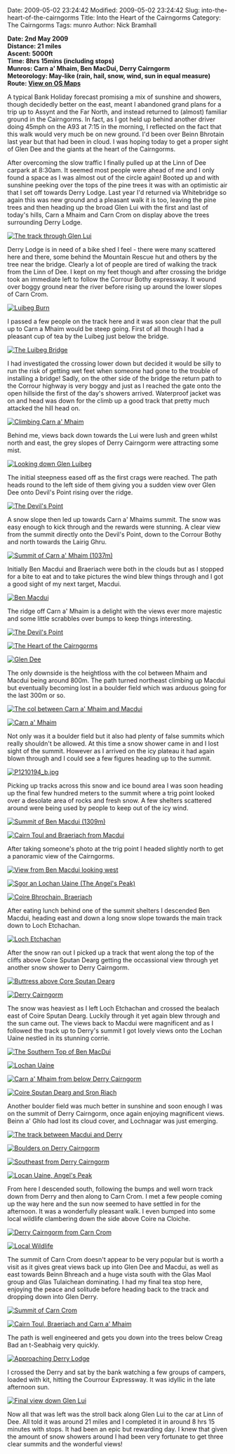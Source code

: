 Date: 2009-05-02 23:24:42
Modified: 2009-05-02 23:24:42
Slug: into-the-heart-of-the-cairngorms
Title: Into the Heart of the Cairngorms
Category: The Cairngorms
Tags: munro
Author: Nick Bramhall

**Date: 2nd May 2009  
Distance: 21 miles  
Ascent: 5000ft  
Time: 8hrs 15mins (including stops)  
Munros: Carn a' Mhaim, Ben MacDui, Derry Cairngorm  
Meteorology: May-like (rain, hail, snow, wind, sun in equal measure)
Route:  [View on OS Maps](https://www.invertedworld.co.uk/trip/318)**



A typical Bank Holiday forecast promising a mix of sunshine and showers, though decidedly better on the east, meant I abandoned grand plans for a trip up to Assynt and the Far North, and instead returned to (almost) familiar ground in the Cairngorms. In fact, as I got held up behind another driver doing 45mph on the A93 at 7:15 in the morning, I reflected on the fact that this walk would very much be on new ground. I'd been over Beinn Bhrotain last year but that had been in cloud. I was hoping today to get a proper sight of Glen Dee and the giants at the heart of the Cairngorms.

<!--more-->

After overcoming the slow traffic I finally pulled up at the Linn of Dee carpark at 8:30am. It seemed most people were ahead of me and I only found a space as I was almost out of the circle again! Booted up and with sunshine peeking over the tops of the pine trees it was with an optimistic air that I set off towards Derry Lodge. Last year I'd returned via Whitebridge so again this was new ground and a pleasant walk it is too, leaving the pine trees and then heading up the broad Glen Lui with the first and last of today's hills, Carn a Mhaim and Carn Crom on display above the trees surrounding Derry Lodge.



[![The track through Glen Lui](http://farm4.static.flickr.com/3334/3498170043_191084d96e_b.jpg)](http://www.flickr.com/photos/53725815@N00/3498170043)



Derry Lodge is in need of a bike shed I feel - there were many scattered here and there, some behind the Mountain Rescue hut and others by the tree near the bridge. Clearly a lot of people are tired of walking the track from the Linn of Dee. I kept on my feet though and after crossing the bridge took an immediate left to follow the Corrour Bothy expressway. It wound over boggy ground near the river before rising up around the lower slopes of Carn Crom.



[![Luibeg Burn](http://farm4.static.flickr.com/3604/3498182077_64f99bf0c7_b.jpg)](http://www.flickr.com/photos/53725815@N00/3498182077)



I passed a few people on the track here and it was soon clear that the pull up to Carn a Mhaim would be steep going. First of all though I had a pleasant cup of tea by the Luibeg just below the bridge. 



[![The Luibeg Bridge](http://farm4.static.flickr.com/3554/3499844735_a99d0b5656_b.jpg)](http://www.flickr.com/photos/53725815@N00/3499844735)



I had investigated the crossing lower down but decided it would be silly to run the risk of getting wet feet when someone had gone to the trouble of installing a bridge! Sadly, on the other side of the bridge the return path to the Corrour highway is very boggy and just as I reached the gate onto the open hillside the first of the day's showers arrived. Waterproof jacket was on and head was down for the climb up a good track that pretty much attacked the hill head on. 



[![Climbing Carn a' Mhaim](http://static.flickr.com/3650/3498200639_16fa59788a_b.jpg)](http://www.flickr.com/photos/53725815@N00/3498200639)



Behind me, views back down towards the Lui were lush and green whilst north and east, the grey slopes of Derry Cairngorm were attracting some mist. 



[![Looking down Glen Luibeg](http://static.flickr.com/3363/3499019578_6befcae329_b.jpg)](http://www.flickr.com/photos/53725815@N00/3499019578)



The initial steepness eased off as the first crags were reached. The path heads round to the left side of them giving you a sudden view over Glen Dee onto Devil's Point rising over the ridge. 



[![The Devil's Point](http://farm4.static.flickr.com/3642/3498209503_2d648644ea_b.jpg)](http://www.flickr.com/photos/53725815@N00/3498209503)



A snow slope then led up towards Carn a' Mhaims summit. The snow was easy enough to kick through and the rewards were stunning. A clear view from the summit directly onto the Devil's Point, down to the Corrour Bothy and north towards the Lairig Ghru.



[![Summit of Carn a' Mhaim (1037m)](http://farm4.static.flickr.com/3343/3499042726_4a1a51ec51_b.jpg)](http://www.flickr.com/photos/53725815@N00/3499042726)



Initially Ben Macdui and Braeriach were both in the clouds but as I stopped for a bite to eat and to take pictures the wind blew things through and I got a good sight of my next target, Macdui.



[![Ben Macdui](http://farm4.static.flickr.com/3649/3499048094_2e4d530e2b_b.jpg)](http://www.flickr.com/photos/53725815@N00/3499048094)



The ridge off Carn a' Mhaim is a delight with the views ever more majestic and some little scrabbles over bumps to keep things interesting. 



[![The Devil's Point](http://farm4.static.flickr.com/3340/3494297657_7ed411ec7c_b.jpg)](http://www.flickr.com/photos/53725815@N00/3494297657)



[![The Heart of the Cairngorms](http://farm4.static.flickr.com/3325/3499860001_a28e08df4c_b.jpg)](http://www.flickr.com/photos/53725815@N00/3499860001)



[![Glen Dee](http://farm4.static.flickr.com/3394/3500683716_08e2682487_b.jpg)](http://www.flickr.com/photos/53725815@N00/3500683716)



The only downside is the heightloss with the col between Mhaim and Macdui being around 800m. The path turned northeast climbing up Macdui but eventually becoming lost in a boulder field which was arduous going for the last 300m or so. 



[![The col between Carn a' Mhaim and Macdui](http://static.flickr.com/3363/3498281205_5c107ff92b_b.jpg)](http://www.flickr.com/photos/53725815@N00/3498281205)



[![Carn a' Mhaim](http://static.flickr.com/3558/3498285809_a2c8818951_b.jpg)](http://www.flickr.com/photos/53725815@N00/3498285809)



Not only was it a boulder field but it also had plenty of false summits which really shouldn't be allowed. At this time a snow shower came in and I lost sight of the summit. However as I arrived on the icy plateau it had again blown through and I could see a few figures heading up to the summit.



[![P1210194_b.jpg](http://static.flickr.com/3600/3499106410_46009af624_b.jpg)](http://www.flickr.com/photos/53725815@N00/3499106410)



Picking up tracks across this snow and ice bound area I was soon heading up the final few hundred meters to the summit where a trig point looked over a desolate area of rocks and fresh snow. A few shelters scattered around were being used by people to keep out of the icy wind.



[![Summit of Ben Macdui (1309m)](http://static.flickr.com/3370/3498300411_aec6ce3bc1_b.jpg)](http://www.flickr.com/photos/53725815@N00/3498300411)



[![Cairn Toul and Braeriach from Macdui](http://static.flickr.com/3618/3499119972_88a116a5db_b.jpg)](http://www.flickr.com/photos/53725815@N00/3499119972)



After taking someone's photo at the trig point I headed slightly north to get a panoramic view of the Cairngorms.



[![View from Ben Macdui looking west](http://static.flickr.com/3299/3496768198_994315ae04_b.jpg)](http://www.flickr.com/photos/53725815@N00/3496768198)



[![Sgor an Lochan Uaine (The Angel's Peak)](http://static.flickr.com/3592/3496788646_c0bd8206a0_b.jpg)](http://www.flickr.com/photos/53725815@N00/3496788646)



[![Coire Bhrochain, Braeriach](http://static.flickr.com/3657/3495138772_829e1b0864_b.jpg)](http://www.flickr.com/photos/53725815@N00/3495138772)



After eating lunch behind one of the summit shelters I descended Ben Macdui, heading east and down a long snow slope towards the main track down to Loch Etchachan. 



[![Loch Etchachan](http://static.flickr.com/3627/3498335311_11d48a7c67_b.jpg)](http://www.flickr.com/photos/53725815@N00/3498335311)



After the snow ran out I picked up a track that went along the top of the cliffs above Coire Sputan Dearg getting the occassional view through yet another snow shower to Derry Cairngorm.



[![Buttress above Core Sputan Dearg](http://static.flickr.com/3582/3498314393_2095e8abbd_b.jpg)](http://www.flickr.com/photos/53725815@N00/3498314393)



[![Derry Cairngorm](http://static.flickr.com/3643/3499133984_7dd29a8efb_b.jpg)](http://www.flickr.com/photos/53725815@N00/3499133984)



The snow was heaviest as I left Loch Etchachan and crossed the bealach east of Coire Sputan Dearg. Luckily through it yet again blew through and the sun came out. The views back to Macdui were magnificent and as I followed the track up to Derry's summit I got lovely views onto the Lochan Uaine nestled in its stunning corrie.



[![The Southern Top of Ben MacDui](http://static.flickr.com/3305/3494334667_3f241443ba_b.jpg)](http://www.flickr.com/photos/53725815@N00/3494334667)



[![Lochan Uaine](http://static.flickr.com/3371/3496717130_e40d928abd_b.jpg)](http://www.flickr.com/photos/53725815@N00/3496717130)



[![Carn a' Mhaim from below Derry Cairngorm](http://static.flickr.com/3356/3496748562_885e3ffe86_b.jpg)](http://www.flickr.com/photos/53725815@N00/3496748562)



[![Coire Sputan Dearg and Sron Riach](http://static.flickr.com/3610/3496770934_aa62084d2a_b.jpg)](http://www.flickr.com/photos/53725815@N00/3496770934)



Another boulder field was much better in sunshine and soon enough I was on the summit of Derry Cairngorm, once again enjoying magnificent views. Beinn a' Ghlo had lost its cloud cover, and Lochnagar was just emerging.



[![The track between Macdui and Derry](http://farm4.static.flickr.com/3338/3499162740_fc8dda136e_b.jpg)](http://www.flickr.com/photos/53725815@N00/3499162740)



[![Boulders on Derry Cairngorm](http://farm4.static.flickr.com/3386/3498353659_38faa519d5_b.jpg)](http://www.flickr.com/photos/53725815@N00/3498353659)



[![Southeast from Derry Cairngorm](http://static.flickr.com/3318/3499192016_9be35dc635_b.jpg)](http://www.flickr.com/photos/53725815@N00/3499192016)



[![Locan Uaine, Angel's Peak](http://static.flickr.com/3573/3498392973_b82209e4ae_b.jpg)](http://www.flickr.com/photos/53725815@N00/3498392973)



From here I descended south, following the bumps and well worn track down from Derry and then along to Carn Crom. I met a few people coming up the way here and the sun now seemed to have settled in for the afternoon. It was a wonderfully pleasant walk. I even bumped into some local wildlife clambering down the side above Coire na Cloiche.



[![Derry Cairngorm from Carn Crom](http://static.flickr.com/3307/3498433841_cf2fba718f_b.jpg)](http://www.flickr.com/photos/53725815@N00/3498433841)



[![Local Wildlife](http://static.flickr.com/3552/3498416669_bbf0a54d1b_b.jpg)](http://www.flickr.com/photos/53725815@N00/3498416669)



The summit of Carn Crom doesn't appear to be very popular but is worth a visit as it gives great views back up into Glen Dee and Macdui, as well as east towards Beinn Bhreach and a huge vista south with the Glas Maol group and Glas Tulaichean dominating. I had my final tea stop here, enjoying the peace and solitude before heading back to the track and dropping down into Glen Derry. 



[![Summit of Carn Crom](http://static.flickr.com/3378/3498429363_587061e458_b.jpg)](http://www.flickr.com/photos/53725815@N00/3498429363)



[![Cairn Toul, Braeriach and Carn a' Mhaim](http://static.flickr.com/3647/3498437929_f8aea6c8e6_b.jpg)](http://www.flickr.com/photos/53725815@N00/3498437929)



The path is well engineered and gets you down into the trees below Creag Bad an t-Seabhaig very quickly.



[![Approaching Derry Lodge](http://static.flickr.com/3344/3499278452_25b9618e32_b.jpg)](http://www.flickr.com/photos/53725815@N00/3499278452)



I crossed the Derry and sat by the bank watching a few groups of campers, loaded with kit, hitting the Courrour Expressway. It was idyllic in the late afternoon sun.



[![Final view down Glen Lui](http://static.flickr.com/3581/3499293498_2cf2994ac0_b.jpg)](http://www.flickr.com/photos/53725815@N00/3499293498)



Now all that was left was the stroll back along Glen Lui to the car at Linn of Dee. All told it was around 21 miles and I completed it in around 8 hrs 15 minutes with stops. It had been an epic but rewarding day. I knew that given the amount of snow showers around I had been very fortunate to get three clear summits and the wonderful views! 
